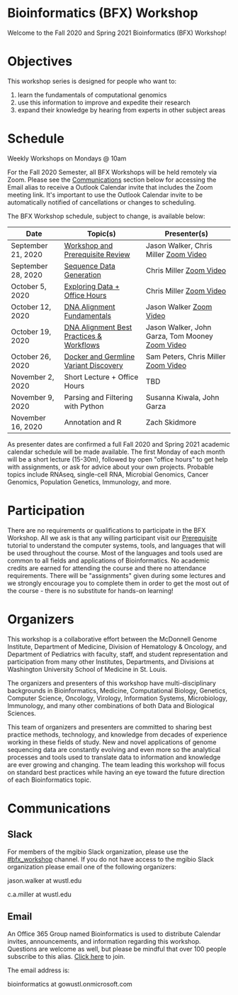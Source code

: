 # Bioinformatics (BFX) Workshop

Welcome to the Fall 2020 and Spring 2021 Bioinformatics (BFX) Workshop! 

# Objectives

This workshop series is designed for people who want to:
1) learn the fundamentals of computational genomics
2) use this information to improve and expedite their research
3) expand their knowledge by hearing from experts in other subject areas

# Schedule

Weekly Workshops on Mondays @ 10am

For the Fall 2020 Semester, all BFX Workshops will be held remotely via Zoom. Please see the [Communications](https://github.com/genome/bfx-workshop/blob/master/README.md#communications) section below for accessing the Email alias to receive a Outlook Calendar invite that includes the Zoom meeting link. It's important to use the Outlook Calendar invite to be automatically notified of cancellations or changes to scheduling. 

The BFX Workshop schedule, subject to change, is available below:

|Date|Topic(s)|Presenter(s)|
|----|--------|------------|
| September 21, 2020 | [Workshop and Prerequisite Review](https://github.com/genome/bfx-workshop/tree/master/week_01) | Jason Walker, Chris Miller [Zoom Video](https://wustl.box.com/s/d6e1rqybagbi0nlo8abess4t4hjq5d6x) |
| September 28, 2020 | [Sequence Data Generation](https://github.com/genome/bfx-workshop/tree/master/week_02) | Chris Miller [Zoom Video](https://wustl.box.com/s/33hp9a9e20m0gteavq46a5d2a16u2fe4) |
| October 5, 2020 | [Exploring Data + Office Hours](https://github.com/genome/bfx-workshop/tree/master/week_03) | Chris Miller [Zoom Video](https://wustl.box.com/s/izp40y14wtrgags79a0tjej36hvqkglf)|
| October 12, 2020 | [DNA Alignment Fundamentals](https://github.com/genome/bfx-workshop/blob/master/week_04) | Jason Walker [Zoom Video](https://wustl.box.com/s/7a3utaz585558lmg5y8e3wx35q4rvy4t)|
| October 19, 2020 | [DNA Alignment Best Practices & Workflows](https://github.com/genome/bfx-workshop/blob/master/week_05) | Jason Walker, John Garza, Tom Mooney [Zoom Video](https://wustl.box.com/s/bc4m5bcv0cylocx12kry2kr74itd8xgs) |
| October 26, 2020 | [Docker and Germline Variant Discovery](https://github.com/genome/bfx-workshop/blob/master/week_06) | Sam Peters, Chris Miller [Zoom Video](https://wustl.box.com/s/snxmlc1j05sdmpzeqd3giufuntbi9li3)
| November 2, 2020 | Short Lecture + Office Hours | TBD |
| November 9, 2020 | Parsing and Filtering with Python | Susanna Kiwala, John Garza |
| November 16, 2020 | Annotation and R | Zach Skidmore|


As presenter dates are confirmed a full Fall 2020 and Spring 2021 academic calendar schedule will be made available. The first Monday of each month will be a short lecture (15-30m), followed by open "office hours" to get help with assignments, or ask for advice about your own projects. Probable topics include RNAseq, single-cell RNA, Microbial Genomics, Cancer Genomics, Population Genetics, Immunology, and more.


# Participation

There are no requirements or qualifications to participate in the BFX Workshop. All we ask is that any willing participant visit our [Prerequisite](https://github.com/genome/bfx-workshop/blob/master/bfx_workshop_01_overview.ipynb) tutorial to understand the computer systems, tools, and languages that will be used throughout the course. Most of the languages and tools used are common to all fields and applications of Bioinformatics. No academic credits are earned for attending the course and there no attendance requirements.  There will be "assignments" given during some lectures and we strongly encourage you to complete them in order to get the most out of the course - there is no substitute for hands-on learning!

# Organizers

This workshop is a collaborative effort between the McDonnell Genome Institute, Department of Medicine, Division of Hematology & Oncology, and Department of Pediatrics with faculty, staff, and student representation and participation from many other Institutes, Departments, and Divisions at Washington University School of Medicine in St. Louis.

The organizers and presenters of this workshop have multi-disciplinary backgrounds in Bioinformatics, Medicine, Computational Biology, Genetics, Computer Science, Oncology, Virology, Information Systems, Microbiology, Immunology, and many other combinations of both Data and Biological Sciences.

This team of organizers and presenters are committed to sharing best practice methods, technology, and knowledge from decades of experience working in these fields of study. New and novel applications of genome sequencing data are constantly evolving and even more so the analytical processes and tools used to translate data to information and knowledge are ever growing and changing. The team leading this workshop will focus on standard best practices while having an eye toward the future direction of each Bioinformatics topic.

# Communications

## Slack

For members of the mgibio Slack organization, please use the [#bfx_workshop](https://mgibio.slack.com/archives/CDE4LQHHD) channel. If you do not have access to the mgibio Slack organization please email one of the following organizers:

jason.walker at wustl.edu

c.a.miller at wustl.edu

## Email

An Office 365 Group named Bioinformatics is used to distribute Calendar invites, announcements, and information regarding this workshop. Questions are welcome as well, but please be mindful that over 100 people subscribe to this alias. [Click here](https://outlook.office365.com/owa/bioinformatics@gowustl.onmicrosoft.com/groupsubscription.ashx?action=join&source=MSExchange/LokiServer&guid=2fdc302a-812b-4984-a57b-62ee21430272) to join.

The email address is: 

bioinformatics at gowustl.onmicrosoft.com

